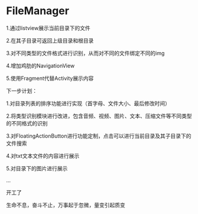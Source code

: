 # FileManager

1.通过listview展示当前目录下的文件

2.在其子目录可返回上级目录和根目录

3.对不同类型的文件格式进行识别，从而对不同的文件绑定不同的img

4.增加鸡肋的NavigationView

5.使用Fragment代替Activity展示内容

下一步计划：

1.对目录列表的排序功能进行实现（首字母、文件大小、最后修改时间）

2.将类型识别模块进行改进，包含音频、视频、图片、文本、压缩文件等不同类型的不同格式的识别

3.对FloatingActionButton进行功能定制，点击可以进行当前目录及其子目录下的文件搜索

4.对txt文本文件的内容进行展示

5.对目录下的图片进行展示

...

开工了

生命不息，奋斗不止，万事起于忽微，量变引起质变
